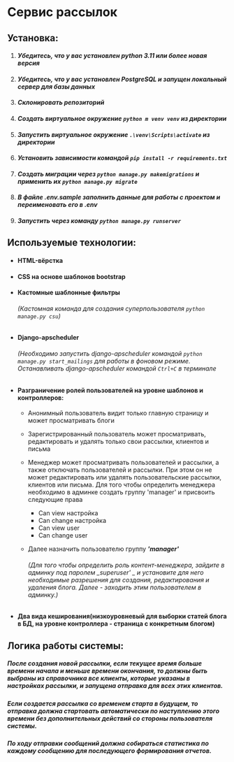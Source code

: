 # **Сервис рассылок**

## **Установка:**
1. #### _Убедитесь, что у вас установлен python 3.11 или более новая версия_
1. #### _Убедитесь, что у вас установлен PostgreSQL и запущен локальный сервер для базы данных_
1. ####  _Склонировать репозиторий_
1. ####  _Создать виртуальное окружение `python m venv venv` из директории_
2. #### _Запустить виртуальное окружение `.\venv\Scripts\activate` из директории_
1. #### _Установить зависимости командой `pip install -r requirements.txt`_
1. #### _Создать миграции через `python manage.py makemigrations` и применить их `python manage.py migrate`_
1. #### _В файле .env.sample заполнить данные для работы с проектом и переименовать его в .env_
1. #### _Запустить через команду `python manage.py runserver`_

## **Используемые технологии:**

* #### HTML-вёрстка
* #### CSS на основе шаблонов bootstrap
* #### Кастомные шаблонные фильтры
  ###### (Кастомная команда для создания суперпользователя `python manage.py csu`)

* #### Django-apscheduler

  ###### (Необходимо запустить django-apscheduler командой `python manage.py start_mailings` для работы в фоновом режиме. Останавливать django-apscheduler командой `Ctrl+C` в терминале
* #### Разграничение ролей пользователей на уровне шаблонов и контроллеров:
  - Анонимный пользователь видит только главную страницу и может просматривать блоги
  - Зарегистрированный пользователь может просматривать, редактировать и удалять только свои рассылки, клиентов и письма
  - Менеджер может просматривать пользователей и рассылки, а также отключать пользователей и рассылки. При этом он не может редактировать или удалять пользовательские рассылки, клиентов или письма. Для того чтобы определить менеджера необходимо в админке создать группу 'manager' и присвоить следующие права
      - Can view настройка
      - Can change настройка
      - Can view user
      - Can change user

  - Далее назначить пользователю группу _**'manager'**_

    ###### (Для того чтобы определить роль контент-менеджера, зайдите в админку под паролем _superuser' _ и установите для него необходимые разрешения для создания, редактирования и удаления блога. Далее - заходить этим пользователем в админку.)

* #### Два вида кеширования(низкоуровневый для выборки статей блога в БД, на уровне контроллера - страница с конкретным блогом)

## Логика работы системы:

##### _После создания новой рассылки, если текущее время больше времени начала и меньше времени окончания, то должны быть выбраны из справочника все клиенты, которые указаны в настройках рассылки, и запущена отправка для всех этих клиентов._

##### _Если создается рассылка со временем старта в будущем, то отправка должна стартовать автоматически по наступлению этого времени без дополнительных действий со стороны пользователя системы._

##### _По ходу отправки сообщений должна собираться статистика по каждому сообщению для последующего формирования отчетов._